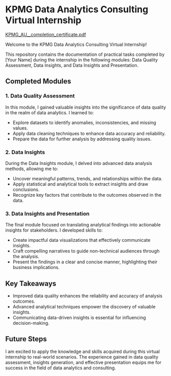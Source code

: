 # KPMG Data Analytics Consulting Virtual Internship

[KPMG_AU__completion_certificate.pdf](https://github.com/shreyash-sarap/KPMG_Internship/files/12376680/KPMG_AU__completion_certificate.jpg)


Welcome to the KPMG Data Analytics Consulting Virtual Internship!

This repository contains the documentation of practical tasks completed by [Your Name] during the internship in the following modules: Data Quality Assessment, Data Insights, and Data Insights and Presentation.

## Completed Modules

### 1. Data Quality Assessment

In this module, I gained valuable insights into the significance of data quality in the realm of data analytics. I learned to:

- Explore datasets to identify anomalies, inconsistencies, and missing values.
- Apply data cleaning techniques to enhance data accuracy and reliability.
- Prepare the data for further analysis by addressing quality issues.

### 2. Data Insights

During the Data Insights module, I delved into advanced data analysis methods, allowing me to:

- Uncover meaningful patterns, trends, and relationships within the data.
- Apply statistical and analytical tools to extract insights and draw conclusions.
- Recognize key factors that contribute to the outcomes observed in the data.

### 3. Data Insights and Presentation

The final module focused on translating analytical findings into actionable insights for stakeholders. I developed skills to:

- Create impactful data visualizations that effectively communicate insights.
- Craft compelling narratives to guide non-technical audiences through the analysis.
- Present the findings in a clear and concise manner, highlighting their business implications.

## Key Takeaways

- Improved data quality enhances the reliability and accuracy of analysis outcomes.
- Advanced analytical techniques empower the discovery of valuable insights.
- Communicating data-driven insights is essential for influencing decision-making.

## Future Steps

I am excited to apply the knowledge and skills acquired during this virtual internship to real-world scenarios. The experience gained in data quality assessment, insights generation, and effective presentation equips me for success in the field of data analytics and consulting.


